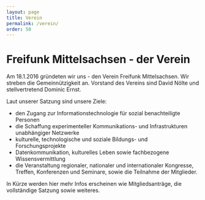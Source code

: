 ```yaml
---
layout: page
title: Verein
permalink: /verein/
order: 50
---
```


# Freifunk Mittelsachsen - der Verein

Am 18.1.2016 gründeten wir uns - den Verein Freifunk Mittelsachsen.
Wir streben die Gemeinnützigkeit an.
Vorstand des Vereins sind David Nölte und stellvertretend Dominic Ernst.


Laut unserer Satzung sind unsere Ziele:
- den Zugang zur Informationstechnologie für sozial benachteiligte Personen
- die Schaffung experimenteller Kommunikations- und Infrastrukturen unabhängiger Netzwerke
- kulturelle, technologische und soziale Bildungs- und Forschungsprojekte
- Datenkommunikation, kulturelles Leben sowie fachbezogene Wissensvermittlung
- die Veranstaltung regionaler, nationaler und internationaler Kongresse, Treffen, Konferenzen und Seminare, sowie die Teilnahme der Mitglieder.

In Kürze werden hier mehr Infos erscheinen wie Mitgliedsanträge, die vollständige Satzung sowie weiteres.
